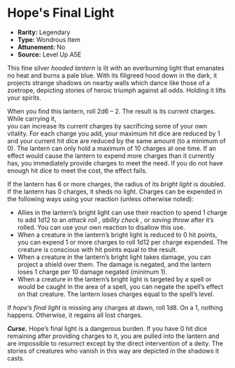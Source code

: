 
# Hope's Final Light

* **Rarity:** Legendary
* **Type:** Wondrous Item
* **Attunement:** No
* **Source:** Level Up A5E


This fine silver _hooded lantern_ is lit with an everburning light that emanates no heat and burns a pale blue. With its filigreed hood down in the dark, it projects strange shadows on nearby walls which dance like those of a zoetrope, depicting stories of heroic triumph against all odds. Holding it lifts your spirits.

When you find this lantern, roll 2d6 – 2\. The result is its current charges. While carrying it,  
you can increase its current charges by sacrificing some of your own vitality. For each charge you add, your maximum hit dice are reduced by 1 and your current hit dice are reduced by the same amount (to a minimum of 0). The lantern can only hold a maximum of 10 charges at one time. If an effect would cause the lantern to expend more charges than it currently has, you immediately provide charges to meet the need. If you do not have enough hit dice to meet the cost, the effect fails.

If the lantern has 6 or more charges, the radius of its _bright light_  is doubled. If the lantern has 0 charges, it sheds no light. Charges can be expended in the following ways using your reaction (unless otherwise noted):

* Allies in the lantern’s bright light can use their reaction to spend 1 charge to add 1d12 to an _attack roll_ , _ability check_ , or _saving throw_  after it’s rolled. You can use your own reaction to disallow this use.
* When a creature in the lantern’s bright light is reduced to 0 hit points, you can expend 1 or more charges to roll 1d12 per charge expended. The creature is conscious with hit points equal to the result.
* When a creature in the lantern’s bright light takes damage, you can project a shield over them. The damage is negated, and the lantern loses 1 charge per 10 damage negated (minimum 1).
* When a creature in the lantern’s bright light is targeted by a spell or would be caught in the area of a spell, you can negate the spell’s effect on that creature. The lantern loses charges equal to the spell’s level.

If _hope’s final light_ is missing any charges at dawn, roll 1d8\. On a 1, nothing happens. Otherwise, it regains all lost charges.

_**Curse.**_ Hope’s final light is a dangerous burden. If you have 0 hit dice remaining after providing charges to it, you are pulled into the lantern and are impossible to resurrect except by the direct intervention of a deity. The stories of creatures who vanish in this way are depicted in the shadows it casts.
